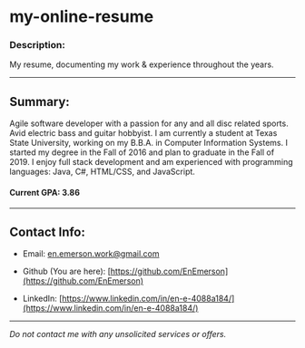 # my-online-resume

### Description:

My resume, documenting my work \& experience throughout the years.

---

## Summary:

Agile software developer with a passion for any and all disc related sports. Avid electric bass and guitar hobbyist. 
I am currently a student at Texas State University, working on my B.B.A. in Computer Information Systems. 
I started my degree in the Fall of 2016 and plan to graduate in the Fall of 2019. I enjoy full stack development and am experienced with programming languages: Java, C#, HTML/CSS, and JavaScript.

#### Current GPA: 3.86

---

## Contact Info:

* Email: en.emerson.work@gmail.com

* Github (You are here): [https://github.com/EnEmerson](https://github.com/EnEmerson) 

* LinkedIn: [https://www.linkedin.com/in/en-e-4088a184/](https://www.linkedin.com/in/en-e-4088a184/)

---

*Do not contact me with any unsolicited services or offers.*





